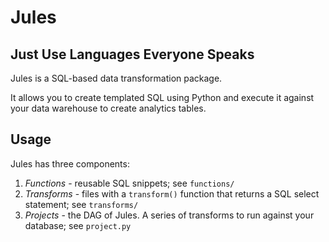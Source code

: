 # Jules
## Just Use Languages Everyone Speaks

Jules is a SQL-based data transformation package.

It allows you to create templated SQL using Python and execute it against your data warehouse to create analytics tables. 

## Usage
Jules has three components:
1. *Functions* - reusable SQL snippets; see `functions/`
2. *Transforms* - files with a `transform()` function that returns a SQL select statement; see `transforms/`
3. *Projects* - the DAG of Jules. A series of transforms to run against your database; see `project.py`